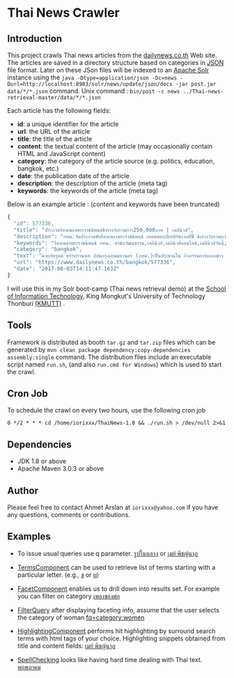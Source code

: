 # Thai News Crawler

## Introduction
This project crawls Thai news articles from the [dailynews.co.th](https://www.dailynews.co.th) Web site.
The articles are saved in a directory structure based on categories in [JSON](http://www.json.org) file format.
Later on these JSon files will be indexed to an [Apache Solr](http://lucene.apache.org) instance using the `java -Dtype=application/json -Dc=news -Durl=http://localhost:8983/solr/news/update/json/docs -jar post.jar data/*/*.json` command.
Unix command : `bin/post -c news ../Thai-news-retrieval-master/data/*/*.json`

Each article has the following fields:

* **id**: a unique identifier for the article
* **url**: the URL of the article
* **title**: the title of the article
* **content**: the textual content of the article (may occasionally contain HTML and JavaScript content)
* **category**: the category of the article source (e.g. politics, education, bangkok, etc.)
* **date**: the publication date of the article
* **description**: the description of the article (meta tag)
* **keywords**: the keywords of the article (meta tag)

Below is an example article : (content and keywords have been truncated)

```javascript
{
  "id": 577336,
  "title": "ประกวดร้องเพลงพระราชนิพนธ์ชิงรางวัลรวมกว่า250,000บาท | เดลินิวส์",
  "description": "กทม.จัดประกวดขับร้องเพลงพระราชนิพนธ์ เทอดพระเกียรติรัชกาลที่9 ชิงรางวัลรวมกว่า 250,000บาท",
  "keywords": "ร้องเพลงพระราชนิพนธ์ กทม. สำนักวัฒนธรรม,เดลินิวส์,เดลินิวส์ออนไลน์,เดลินิวส์วันนี้,ข่าวเดลินิวส์ออนไลน์,ข่าวเดลินิวส์ล่าสุด,ข่าว,ข่าวด่วน,ข่าววันนี้, ... ",
  "category": "bangkok",
  "text": "นายภัทรุตม์ ทรรทรานนท์ ปลัดกรุงเทพมหานคร (กทม.)เป็นประธานใน กิจกรรมการแถลงข่าว ประกวดร้องเพลงพระราชนิพนธ์ในพระบาสมเด็จพระปรมินทรมหาภูมิพลอดุลยเดช ...",
  "url": "https://www.dailynews.co.th/bangkok/577336",
  "date": "2017-06-03T14:11:47.163Z"
}
```


I will use this in my Solr boot-camp (Thai news retrieval demo) at the [School of Information Technology](https://www4.sit.kmutt.ac.th), King Mongkut's University of Technology Thonburi [(KMUTT)](http://www.kmutt.ac.th) .


## Tools
Framework is distributed as booth `tar.gz` and `tar.zip` files which can be generated by `mvn clean package dependency:copy-dependencies assembly:single` command.
The distribution files include an executable script named `run.sh`, (and also `run.cmd for Windows`) which is used to start the crawl.

## Cron Job

To schedule the crawl on every two hours, use the following cron job
```
0 */2 * * * cd /home/iorixxx/ThaiNews-1.0 && ./run.sh > /dev/null 2>&1
```

## Dependencies
* JDK 1.8 or above
* Apache Maven 3.0.3 or above

## Author
Please feel free to contact Ahmet Arslan at `iorixxx@yahoo.com` if you have any questions, comments or contributions.

## Examples

* To issue usual queries use q parameter. [รูปในหลวง](http://localhost:8983/solr/news/select?indent=on&q=รูปในหลวง&wt=xml) or [เมย์ พิชญ์นาฏ](http://localhost:8983/solr/news/select?indent=on&q=เมย์+พิชญ์นาฏ&wt=xml)

* [TermsComponent](https://cwiki.apache.org/confluence/display/solr/The+Terms+Component) can be used to retrieve list of terms starting with a particular letter.  (e.g., [ข](http://localhost:8983/solr/news/terms?indent=on&q=*:*&terms.fl=content&terms.prefix=ข&wt=xml) or [ผ](http://localhost:8983/solr/news/terms?indent=on&q=*:*&terms.fl=content&terms.prefix=ผ&wt=xml&terms.limit=20))

* [FacetComponent](https://cwiki.apache.org/confluence/display/solr/Faceting) enables us to drill down into results set. For example you can filter on category [เพลงของพ่อ](http://localhost:8983/solr/news/select?facet.field=category&facet.mincount=1&facet=on&indent=on&q=เพลงของพ่อ&wt=xml)

* [FilterQuery](https://cwiki.apache.org/confluence/display/solr/Common+Query+Parameters#CommonQueryParameters-Thefq(FilterQuery)Parameter) after displaying faceting info, assume that the user selects the category of woman [fq=category:women](http://localhost:8983/solr/news/select?facet.field=category&facet.mincount=1&facet=on&indent=on&q=เพลงของพ่อ&wt=xml&fq=category:women)

* [HighlightingComponent](https://cwiki.apache.org/confluence/display/solr/Highlighting) performs hit highlighting by surround search terms with html tags of your choice. Highlighting snippets obtained from title and content fields: [เมย์ พิชญ์นาฏ](http://localhost:8983/solr/news/select?indent=on&q=เมย์+พิชญ์นาฏ&wt=xml&hl=true&hl.fl=title,content)

* [SpellChecking](https://cwiki.apache.org/confluence/display/solr/Spell+Checking) looks like having hard time dealing with Thai text. [พฤษภาคม](http://localhost:8983/solr/news/spell?df=content&spellcheck.q=พฤษภาคม&spellcheck=true&spellchek.build=true)
